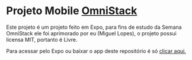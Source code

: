# Projeto Mobile [OmniStack](https://rocketseat.com.br/week-10/aulas/)
Este projeto é um projeto feito em Expo, para fins de estudo da Semana OmniStack ele foi aprimorado por eu (Miguel Lopes), o projeto possui licensa MIT, portanto é Livre.

Para acessar pelo Expo ou baixar o app deste repositório é só [clicar aqui.]()
